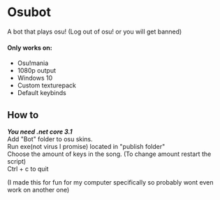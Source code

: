 # Osubot
A bot that plays osu!
(Log out of osu! or you will get banned)

#### Only works on:
- Osu!mania
- 1080p output
- Windows 10
- Custom texturepack
- Default keybinds

## How to
***You need .net core 3.1***<br>
Add "Bot" folder to osu skins.<br>
Run exe(not virus I promise) located in "publish folder"<br>
Choose the amount of keys in the song. (To change amount restart the script)<br>
Ctrl + c to quit

(I made this for fun for my computer specifically so probably wont even work on another one)

